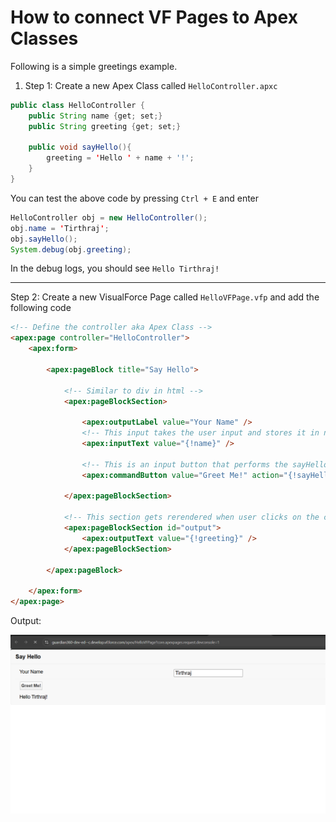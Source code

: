 # How to connect VF Pages to Apex Classes

Following is a simple greetings example.

1. Step 1: Create a new Apex Class called `HelloController.apxc`

```java
public class HelloController {
    public String name {get; set;}
    public String greeting {get; set;}
    
    public void sayHello(){
        greeting = 'Hello ' + name + '!';
    }
}
```
You can test the above code by pressing `Ctrl + E` and enter  

```java
HelloController obj = new HelloController();
obj.name = 'Tirthraj';
obj.sayHello();
System.debug(obj.greeting);
```

In the debug logs, you should see `Hello Tirthraj!`

---

Step 2: Create a new VisualForce Page called `HelloVFPage.vfp` and add the following code

```html
<!-- Define the controller aka Apex Class -->
<apex:page controller="HelloController">
    <apex:form>
    	
        <apex:pageBlock title="Say Hello">
            
            <!-- Similar to div in html -->
            <apex:pageBlockSection>
                
                <apex:outputLabel value="Your Name" />
                <!-- This input takes the user input and stores it in name variable in the HelloController class. (It works because the name setter is public) -->
                <apex:inputText value="{!name}" />
                
                <!-- This is an input button that performs the sayHello() function and later rerenders the div with id = output -->
                <apex:commandButton value="Greet Me!" action="{!sayHello}" rerender="output"/>
             
            </apex:pageBlockSection>
         
            <!-- This section gets rerendered when user clicks on the command button -->
            <apex:pageBlockSection id="output">
                <apex:outputText value="{!greeting}" />
            </apex:pageBlockSection>
        
        </apex:pageBlock>
        
    </apex:form>
</apex:page>
```


Output:

![](output.png)